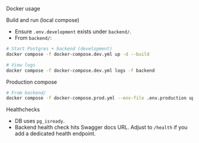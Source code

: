 Docker usage

Build and run (local compose)

- Ensure `.env.development` exists under `backend/`.
- From `backend/`:

```bash
# Start Postgres + backend (development)
docker compose -f docker-compose.dev.yml up -d --build

# View logs
docker compose -f docker-compose.dev.yml logs -f backend
```

Production compose

```bash
# From backend/
docker compose -f docker-compose.prod.yml --env-file .env.production up -d --build
```

Healthchecks

- DB uses `pg_isready`.
- Backend health check hits Swagger docs URL. Adjust to `/health` if you add a dedicated health endpoint.
